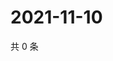 # 2021-11-10

共 0 条

<!-- BEGIN WEIBO -->
<!-- 最后更新时间 Wed Nov 10 2021 02:13:30 GMT+0800 (China Standard Time) -->

<!-- END WEIBO -->
